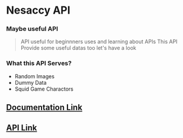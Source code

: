 # Nesaccy API

### **Maybe useful API**

> API useful for beginnners uses and learning about APIs This API Provide some useful datas too let's have a look

### What this API Serves?
* Random Images
* Dummy Data 
* Squid Game Charactors

## [**Documentation Link**](https://nesaccyapi.netlify.app/)
## [**API Link**](https://nesaccy-api.arqais.repl.co/)
